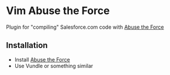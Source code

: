 Vim Abuse the Force
===================
Plugin for "compiling" Salesforce.com code with [Abuse the Force](http://github.com/ViViDboarder/abuse-the-force)

Installation
------------
* Install [Abuse the Force](http://github.com/ViViDboarder/abuse-the-force)
* Use Vundle or something similar
